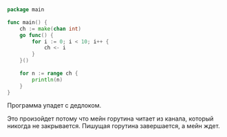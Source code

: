 #
```go
package main
 
func main() {
    ch := make(chan int)
    go func() {
        for i := 0; i < 10; i++ {
            ch <- i
        }
    }()
 
    for n := range ch {
        println(n)
    }
}
```

Программа упадет с дедлоком.

Это произойдет потому что мейн горутина читает из канала, который никогда не закрывается. Пишущая горутина завершается, а мейн ждет.